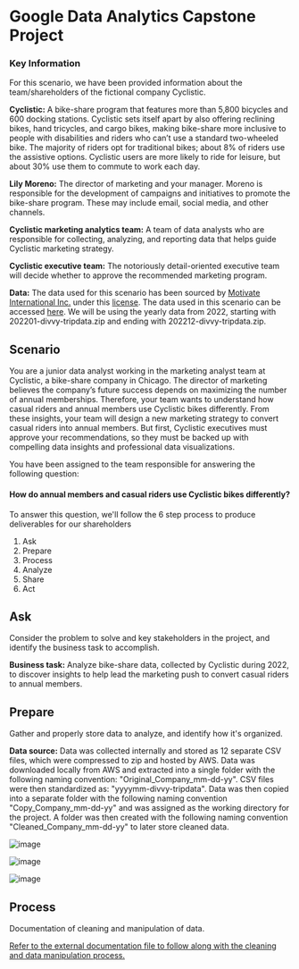 # Google Data Analytics Capstone Project

### Key Information

For this scenario, we have been provided information about the team/shareholders of the fictional company Cyclistic.

**Cyclistic:** A bike-share program that features more than 5,800 bicycles and 600 docking stations. Cyclistic sets itself
apart by also offering reclining bikes, hand tricycles, and cargo bikes, making bike-share more inclusive to people with
disabilities and riders who can’t use a standard two-wheeled bike. The majority of riders opt for traditional bikes; about
8% of riders use the assistive options. Cyclistic users are more likely to ride for leisure, but about 30% use them to
commute to work each day.

**Lily Moreno:** The director of marketing and your manager. Moreno is responsible for the development of campaigns
and initiatives to promote the bike-share program. These may include email, social media, and other channels.

**Cyclistic marketing analytics team:** A team of data analysts who are responsible for collecting, analyzing, and
reporting data that helps guide Cyclistic marketing strategy.

**Cyclistic executive team:** The notoriously detail-oriented executive team will decide whether to approve the
recommended marketing program.

**Data:** The data used for this scenario has been sourced by [Motivate International Inc.](https://motivateco.com/) under this [license](https://ride.divvybikes.com/data-license-agreement). The data used in this scenario can be accessed [here](https://divvy-tripdata.s3.amazonaws.com/index.html).
We will be using the yearly data from 2022, starting with 202201-divvy-tripdata.zip and ending with 202212-divvy-tripdata.zip.

## Scenario

You are a junior data analyst working in the marketing analyst team at Cyclistic, a bike-share company in Chicago. The director
of marketing believes the company’s future success depends on maximizing the number of annual memberships. Therefore,
your team wants to understand how casual riders and annual members use Cyclistic bikes differently. From these insights,
your team will design a new marketing strategy to convert casual riders into annual members. But first, Cyclistic executives
must approve your recommendations, so they must be backed up with compelling data insights and professional data
visualizations.

You have been assigned to the team responsible for answering the following question:

#### How do annual members and casual riders use Cyclistic bikes differently?

To answer this question, we'll follow the 6 step process to produce deliverables for our shareholders

1) Ask
2) Prepare
3) Process
4) Analyze
5) Share
6) Act

## Ask

Consider the problem to solve and key stakeholders in the project, and identify the business task to accomplish.

**Business task:** Analyze bike-share data, collected by Cyclistic during 2022, to discover insights to help lead the marketing push to convert casual riders to annual members.

## Prepare

Gather and properly store data to analyze, and identify how it's organized.

**Data source:** Data was collected internally and stored as 12 separate CSV files, which were compressed to zip and hosted by AWS. Data was downloaded locally from AWS and extracted into a single folder with the following naming convention: "Original_Company_mm-dd-yy". CSV files were then standardized as: "yyyymm-divvy-tripdata". Data was then copied into a separate folder with the following naming convention "Copy_Company_mm-dd-yy" and was assigned as the working directory for the project.
A folder was then created with the following naming convention "Cleaned_Company_mm-dd-yy" to later store cleaned data.

![image](https://user-images.githubusercontent.com/31321037/212562057-60d83ae9-fe80-49e6-9d78-8697da91c8f0.png)

![image](https://user-images.githubusercontent.com/31321037/212554615-81db420d-0d89-45b9-a292-363620212cb4.png)

![image](https://user-images.githubusercontent.com/31321037/212554687-1b021e20-2c5a-4181-aa9b-9b1d42e1e1af.png)

## Process

Documentation of cleaning and manipulation of data.

[Refer to the external documentation file to follow along with the cleaning and data manipulation process.](https://github.com/chrisdmancuso/google_da_capstone/blob/main/documentation.md)

